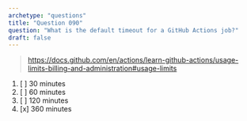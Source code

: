 ```yaml
---
archetype: "questions"
title: "Question 090"
question: "What is the default timeout for a GitHub Actions job?"
draft: false
---
```



> https://docs.github.com/en/actions/learn-github-actions/usage-limits-billing-and-administration#usage-limits
1. [ ] 30 minutes
1. [ ] 60 minutes
1. [ ] 120 minutes
1. [x] 360 minutes